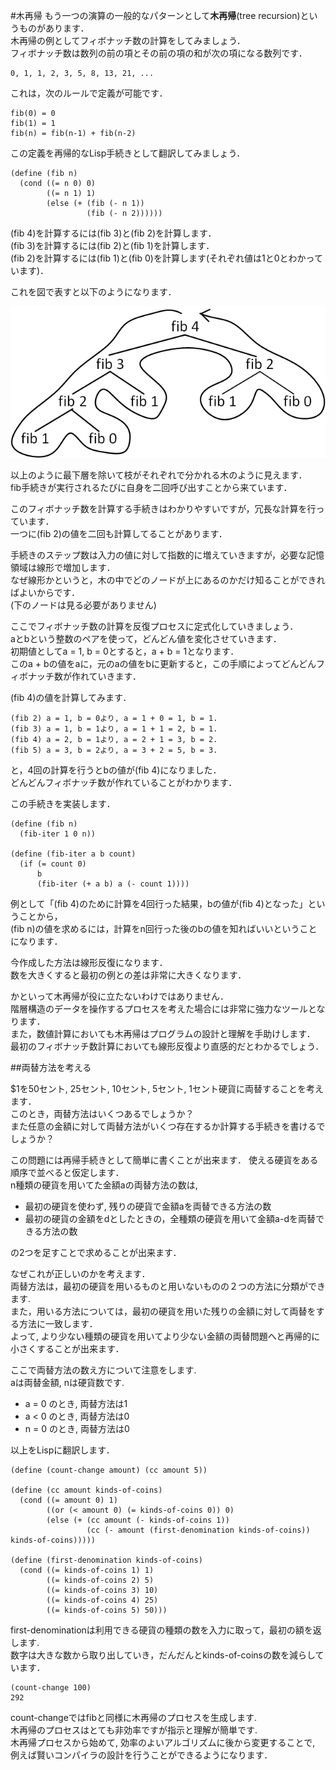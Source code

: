 #木再帰
もう一つの演算の一般的なパターンとして**木再帰**(tree recursion)というものがあります．  
木再帰の例としてフィボナッチ数の計算をしてみましょう．  
フィボナッチ数は数列の前の項とその前の項の和が次の項になる数列です．  
```
0, 1, 1, 2, 3, 5, 8, 13, 21, ...  
```
これは，次のルールで定義が可能です．  
```
fib(0) = 0
fib(1) = 1
fib(n) = fib(n-1) + fib(n-2)
```
この定義を再帰的なLisp手続きとして翻訳してみましょう．
```
(define (fib n)
  (cond ((= n 0) 0)
        ((= n 1) 1)
        (else (+ (fib (- n 1)) 
                 (fib (- n 2))))))

```
(fib 4)を計算するには(fib 3)と(fib 2)を計算します．  
(fib 3)を計算するには(fib 2)と(fib 1)を計算します．  
(fib 2)を計算するには(fib 1)と(fib 0)を計算します(それぞれ値は1と0とわかっています)．  

これを図で表すと以下のようになります．

![Figure1.5](Figure1.5.png "Figure1.5")


以上のように最下層を除いて枝がそれぞれで分かれる木のように見えます．  
fib手続きが実行されるたびに自身を二回呼び出すことから来ています．

このフィボナッチ数を計算する手続きはわかりやすいですが，冗長な計算を行っています．  
一つに(fib 2)の値を二回も計算してることがあります．

手続きのステップ数は入力の値に対して指数的に増えていきますが，必要な記憶領域は線形で増加します．  
なぜ線形かというと，木の中でどのノードが上にあるのかだけ知ることができればよいからです．  
(下のノードは見る必要がありません)

ここでフィボナッチ数の計算を反復プロセスに定式化していきましょう．  
aとbという整数のペアを使って，どんどん値を変化させていきます．  
初期値としてa = 1, b = 0とすると，a + b = 1となります．  
このa + bの値をaに，元のaの値をbに更新すると，この手順によってどんどんフィボナッチ数が作れていきます．  

(fib 4)の値を計算してみます．
```
(fib 2) a = 1, b = 0より, a = 1 + 0 = 1, b = 1.
(fib 3) a = 1, b = 1より, a = 1 + 1 = 2, b = 1.
(fib 4) a = 2, b = 1より, a = 2 + 1 = 3, b = 2.
(fib 5) a = 3, b = 2より, a = 3 + 2 = 5, b = 3.
```
と，4回の計算を行うとbの値が(fib 4)になりました．  
どんどんフィボナッチ数が作れていることがわかります．  

この手続きを実装します．
```
(define (fib n)
  (fib-iter 1 0 n))

(define (fib-iter a b count)
  (if (= count 0)
      b
      (fib-iter (+ a b) a (- count 1))))
```

例として「(fib 4)のために計算を4回行った結果，bの値が(fib 4)となった」ということから，  
(fib n)の値を求めるには，計算をn回行った後のbの値を知ればいいということになります．

今作成した方法は線形反復になります．  
数を大きくすると最初の例との差は非常に大きくなります．

かといって木再帰が役に立たないわけではありません．  
階層構造のデータを操作するプロセスを考えた場合には非常に強力なツールとなります．  
また，数値計算においても木再帰はプログラムの設計と理解を手助けします．  
最初のフィボナッチ数計算においても線形反復より直感的だとわかるでしょう．

##両替方法を考える

$1を50セント, 25セント, 10セント, 5セント, 1セント硬貨に両替することを考えます．  
このとき，両替方法はいくつあるでしょうか？  
また任意の金額に対して両替方法がいくつ存在するか計算する手続きを書けるでしょうか？  

この問題には再帰手続きとして簡単に書くことが出来ます．
使える硬貨をある順序で並べると仮定します．  
n種類の硬貨を用いてた金額aの両替方法の数は,  
- 最初の硬貨を使わず, 残りの硬貨で金額aを両替できる方法の数
- 最初の硬貨の金額をdとしたときの，全種類の硬貨を用いて金額a-dを両替できる方法の数

の2つを足すことで求めることが出来ます．

なぜこれが正しいのかを考えます．  
両替方法は，最初の硬貨を用いるものと用いないものの２つの方法に分類ができます.  
また，用いる方法については，最初の硬貨を用いた残りの金額に対して両替をする方法に一致します．  
よって, より少ない種類の硬貨を用いてより少ない金額の両替問題へと再帰的に小さくすることが出来ます．  

ここで両替方法の数え方について注意をします.  
aは両替金額, nは硬貨数です.
- a = 0 のとき, 両替方法は1
- a < 0 のとき, 両替方法は0
- n = 0 のとき, 両替方法は0

以上をLispに翻訳します．
```
(define (count-change amount) (cc amount 5))

(define (cc amount kinds-of-coins)
  (cond ((= amount 0) 1)
        ((or (< amount 0) (= kinds-of-coins 0)) 0)
        (else (+ (cc amount (- kinds-of-coins 1))
                 (cc (- amount (first-denomination kinds-of-coins)) kinds-of-coins)))))

(define (first-denomination kinds-of-coins)
  (cond ((= kinds-of-coins 1) 1)
        ((= kinds-of-coins 2) 5)
        ((= kinds-of-coins 3) 10)
        ((= kinds-of-coins 4) 25)
        ((= kinds-of-coins 5) 50)))
```

first-denominationは利用できる硬貨の種類の数を入力に取って，最初の額を返します.  
数字は大きな数から取り出していき，だんだんとkinds-of-coinsの数を減らしています．

```
(count-change 100)
292
```

count-changeではfibと同様に木再帰のプロセスを生成します.  
木再帰のプロセスはとても非効率ですが指示と理解が簡単です.  
木再帰プロセスから始めて, 効率のよいアルゴリズムに後から変更することで,  
例えば賢いコンパイラの設計を行うことができるようになります．
